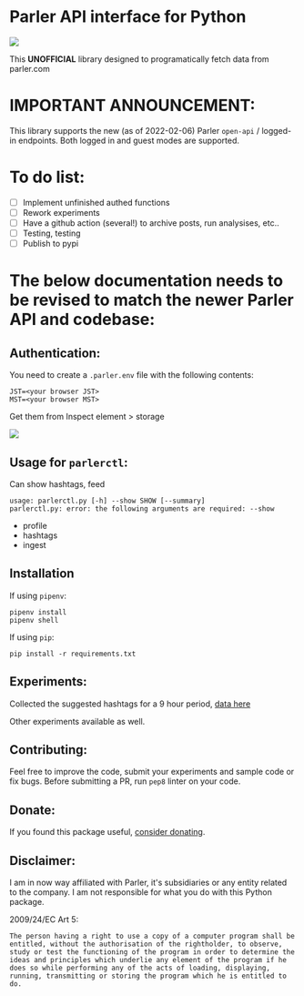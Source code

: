 # Parler API interface for Python

![](https://i.imgur.com/eWJwdk2.jpg)

This **UNOFFICIAL** library designed to programatically fetch data from parler.com

# IMPORTANT ANNOUNCEMENT:

This library supports the new (as of 2022-02-06) Parler `open-api` / logged-in endpoints. Both logged in and guest modes are supported.

# To do list:

- [ ] Implement unfinished authed functions
- [ ] Rework experiments
- [ ] Have a github action (several!) to archive posts, run analysises, etc..
- [ ] Testing, testing
- [ ] Publish to pypi

# The below documentation needs to be revised to match the newer Parler API and codebase:

## Authentication:

You need to create a `.parler.env` file with the following contents:

```
JST=<your browser JST>
MST=<your browser MST>
```

Get them from Inspect element > storage

![](https://i.imgur.com/IP2bimo.png)

## Usage for `parlerctl`:

Can show hashtags, feed

```
usage: parlerctl.py [-h] --show SHOW [--summary]
parlerctl.py: error: the following arguments are required: --show
```

-   profile
-   hashtags
-   ingest

## Installation

If using `pipenv`:

```
pipenv install
pipenv shell
```

If using `pip`:

```
pip install -r requirements.txt
```

## Experiments:

Collected the suggested hashtags for a 9 hour period, [data here](./sampledata/hashtags.csv)

Other experiments available as well.

## Contributing:

Feel free to improve the code, submit your experiments and sample code or fix bugs. Before submitting a PR, run `pep8` linter on your code.

## Donate:

If you found this package useful, [consider donating](https://paypal.me/konradit).

## Disclaimer:

I am in now way affiliated with Parler, it's subsidiaries or any entity related to the company. I am not responsible for what you do with this Python package.

2009/24/EC Art 5:

```
The person having a right to use a copy of a computer program shall be entitled, without the authorisation of the rightholder, to observe, study or test the functioning of the program in order to determine the ideas and principles which underlie any element of the program if he does so while performing any of the acts of loading, displaying, running, transmitting or storing the program which he is entitled to do.
```
